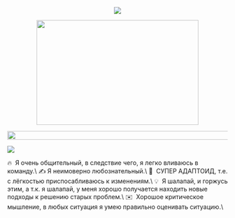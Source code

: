 <p align="center">
  <img src="https://readme-typing-svg.herokuapp.com?font=Orbitron&size=40&color=%2379A500&height=67&duration=3000&center=true&lines=Kychkin+Andrey">
  
</p>
<p align="center">
  <img src="tenor.gif" height="240" width="370">
</p>
<img src="https://i.imgur.com/dBaSKWF.gif" height="20" width="1000">
<p>
  <img src="https://readme-typing-svg.herokuapp.com?font=Orbitron&size=40&color=%2336BCF7&height=67&duration=3000&center=true&lines=Soft+skills:">
</p>
🔥 &nbsp;Я очень общительный, в следствие чего, я легко вливаюсь в команду.\
✍️&nbsp;Я неимоверно любознательный.\
🌱 &nbsp;СУПЕР АДАПТОИД, т.е. с лёгкостью приспосабливаюсь к изменениям.\
💡 &nbsp;Я шалапай, и горжусь этим, а т.к. я шалапай, у меня хорошо получается находить новые подходы к решению старых проблем.\
✉️ &nbsp;Хорошое критическое мышление, в любых ситуация я умею правильно оценивать ситуацию.\